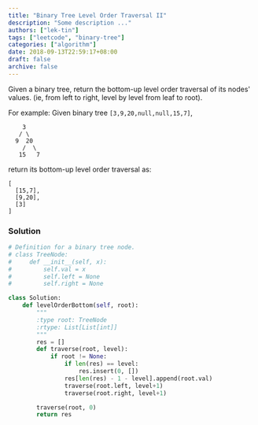```yaml
---
title: "Binary Tree Level Order Traversal II"
description: "Some description ..."
authors: ["lek-tin"]
tags: ["leetcode", "binary-tree"]
categories: ["algorithm"]
date: 2018-09-13T22:59:17+08:00
draft: false
archive: false
---
```

Given a binary tree, return the bottom-up level order traversal of its nodes' values. (ie, from left to right, level by level from leaf to root).

For example:
Given binary tree `[3,9,20,null,null,15,7]`,
```
    3
   / \
  9  20
    /  \
   15   7
```
return its bottom-up level order traversal as:
```
[
  [15,7],
  [9,20],
  [3]
]
```
### Solution
```python
# Definition for a binary tree node.
# class TreeNode:
#     def __init__(self, x):
#         self.val = x
#         self.left = None
#         self.right = None

class Solution:
    def levelOrderBottom(self, root):
        """
        :type root: TreeNode
        :rtype: List[List[int]]
        """
        res = []
        def traverse(root, level):
            if root != None:
                if len(res) == level:
                    res.insert(0, [])
                res[len(res) - 1 - level].append(root.val)
                traverse(root.left, level+1)
                traverse(root.right, level+1)

        traverse(root, 0)
        return res
```